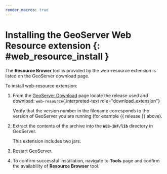 ```yaml
---
render_macros: true
---
```


# Installing the GeoServer Web Resource extension {: #web_resource_install }

The **Resource Brower** tool is provided by the web-resource extension is listed on the GeoServer download page.

To install web-resource extension:

1.  From the [GeoServer Download](https://geoserver.org/download) page locate the release used and download: `web-resource`{.interpreted-text role="download_extension"}

    Verify that the version number in the filename corresponds to the version of GeoServer you are running (for example {{ release }} above).

2.  Extract the contents of the archive into the **`WEB-INF/lib`** directory in GeoServer.

    This extension includes two jars.

3.  Restart GeoServer.

4.  To confirm successful installation, navigate to **Tools** page and confirm the availability of **Resource Browser** tool.
